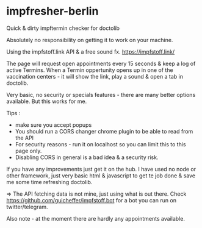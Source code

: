 # impfresher-berlin
Quick &amp; dirty impftermin checker for doctolib

Absolutely no responsibility on getting it to work on your machine.

Using the impfstoff.link API & a free sound fx.
https://impfstoff.link/

The page will request open appointments every 15 seconds & keep a log of active Termins.
When a Termin oppertunity opens up in one of the vaccination centers - it will show the link, play a sound & open a tab in doctolib.

Very basic, no security or specials features - there are many better options available.
But this works for me.

Tips : 
- make sure you accept popups
- You should run a CORS changer chrome plugin to be able to read from the API
- For security reasons - run it on localhost so you can limit this to this page only.
- Disabling CORS in general is a bad idea & a security risk.


If you have any improvements just get it on the hub.
I have used no node or other framework, just very basic html & javascript to get te job done & save me some time refreshing doctolib.

=> The API fetching data is not mine, just using what is out there.
Check https://github.com/guicheffer/impfstoff.bot for a bot you can run on twitter/telegram.

Also note - at the moment there are hardly any appointments available.
